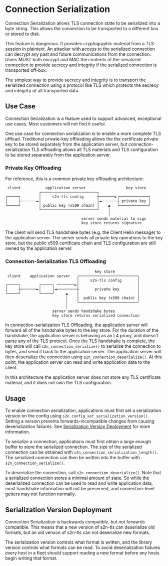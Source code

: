 # Connection Serialization

Connection Serialization allows TLS connection state to be serialized into a byte string. This allows the connection to be transported to a different box or stored to disk.

<div class="warning">
This feature is dangerous. It provides cryptographic material from a TLS session in plaintext. An attacker with access to the serialized connection can decrypt any past and future communications from the connection. Users MUST both encrypt and MAC the contents of the serialized connection to provide secrecy and integrity if the serialized connection is transported off-box. 

The simplest way to provide secrecy and integrity is to transport the serialized connection using a protocol like TLS which protects the secrecy and integrity of all transported data.
</div>

## Use Case
Connection Serialization is a feature used to support advanced, exceptional use cases. Most customers will not find it useful.

One use case for connection serialization is to enable a more complete TLS offload. Traditional private-key offloading allows the the certificate private key to be stored separately from the application server, but connection-serialization TLS offloading allows all TLS materials and TLS configuration to be stored separately from the application server.

### Private Key Offloading
For reference, this is a common private key offloading architecture:
```
 client           application server                  key store     
               ┌─────────────────────────┐                       
┌─────┐        │     s2n-tls config      ┼───────►┌─────────────┐
│     ┼───────►│                         │◄───────┼ private key │
└─────┘        │ public key (x509 chain) │    ▲   └─────────────┘
               └─────────────────────────┘    │                  
                                              │                  
                                  server sends material to sign  
                                  key store returns signature    
```

The client will send TLS handshake bytes (e.g. the Client Hello message) to the application server. The server sends all private key operations to the key store, but the public x509 certificate chain and TLS configuration are still owned by the application server.

### Connection-Serialization TLS Offloading
```
                                        key store           
 client    application server   ┌──────────────────────────┐
                                │     s2n-tls config       │
┌─────┐        ┌─────┐ ────────►│                          │
│     ┼───────►│     │◄─────────┼       private key        │
└─────┘        └─────┘     ▲    │                          │
                           │    │  public key (x509 chain) │
                           │    └──────────────────────────┘
                           │                                
                     server sends handshake bytes           
                     key store returns serialized connection
```
In connection-serialization TLS Offloading, the application server will forward all of the handshake bytes to the key store. For the duration of the handshake, the application server is behaving as an L4 proxy, and doesn't parse any of the TLS protocol. Once the TLS handshake is complete, the key store will call `s2n_connection_serialize()` to serialize the connection to bytes, and send it back to the application server. The application server will then deserialize the connection using `s2n_connection_deserialize()`. At this point, the application server can read and write application data to the client.

In this architecture the application server does not store any TLS certificate material, and it does not own the TLS configuration.

## Usage

To enable connection serialization, applications must first set a serialization version on the config using `s2n_config_set_serialization_version()`. Setting a version prevents forwards-incompatible changes from causing deserialization failures. See [Serialization Version Deployment](ch14-connection-serialization.md#serialization-version-deployment) for more information.

To serialize a connection, applications must first obtain a large enough buffer to store the serialized connection. The size of the serialized connection can be obtained with `s2n_connection_serialization_length()`. The serialized connection can then be written into the buffer with `s2n_connection_serialize()`.

To deserialize the connection, call `s2n_connection_deserialize()`. Note that a serialized connection stores a minimal amount of state. So while the deserialized connection can be used to read and write application data, most handshake information will not be preserved, and connection-level getters may not function normally.

## Serialization Version Deployment
Connection Serialization is backwards compatible, but not forwards compatible. This means that a new version of s2n-tls can deserialize old formats, but an old version of s2n-tls can not deserialize new formats.

The serialization version controls what format is written, and the library version controls what formats can be read. To avoid deserialization failures every host in a fleet should support reading a new format before any hosts begin writing that format.

